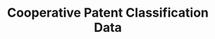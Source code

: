 ---
bigquery: https://console.cloud.google.com/bigquery?p=patents-public-data&d=cpc&page=dataset
citation: '“Cooperative Patent Classification” by the EPO and USPTO, for public use. '
contributors: EPO, USPTO
cost: None
description: Cooperative Patent Classification Data contains the scheme and definitions
  of the Cooperative Patent Classification system for classifying patent documents.
  The CPC is the result of a partnership between the EPO and the USPTO in their joint
  effort to develop a common, internationally compatible classification system for
  technical documents, in particular patent publications, which will be used by both
  offices in the patent granting process
documentation: https://www.cooperativepatentclassification.org/cpcSchemeAndDefinitions
last_edit: 04/10/2022, 17:00:46
location: https://www.cooperativepatentclassification.org/index
maintained_by: USPTO, EPO
schema_fields:
- synonyms
- symbol
- glossary
- ipcConcordant
- titlePart
- applicationReferences
- child_groups
- title_part
- residual_references
- application_references
- dateRevised
- informative_references
- status
- title_full
- residualReferences
- sizeCache
- notAllocatable
- date_revised
- level
- ipc_concordant
- definition
- titleFull
- children
- limitingReferences
- breakdownCode
- additional_only
- not_allocatable
- childGroups
- breakdown_code
- limiting_references
- informativeReferences
- parents
shortname: cooperative_patent_classification
tags:
- patents
- science
title: Cooperative Patent Classification Data
uuid: 984374a7-16e9-4b35-9445-458daceb01bf
---